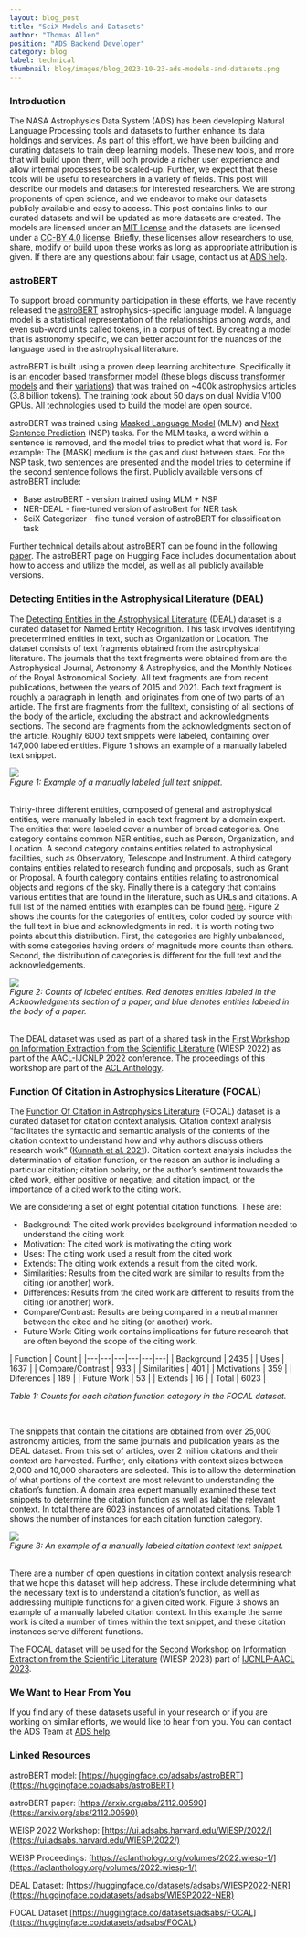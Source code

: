 ```yaml
---
layout: blog_post
title: "SciX Models and Datasets"
author: "Thomas Allen"
position: "ADS Backend Developer"
category: blog
label: technical
thumbnail: blog/images/blog_2023-10-23-ads-models-and-datasets.png
---
```


### Introduction

The NASA Astrophysics Data System (ADS) has been developing Natural Language Processing tools and datasets to further enhance its data holdings and services.  As part of this effort, we have been building and curating datasets to train deep learning models. These new tools, and more that will build upon them, will both provide a richer user experience and allow internal processes to be scaled-up.  Further, we expect that these tools will be useful to researchers in a variety of fields.  This post will describe our models and datasets for interested researchers.  We are strong proponents of open science, and we endeavor to make our datasets publicly available and easy to access. This post contains links to our curated datasets and will be updated as more datasets are created. The models are licensed under an [MIT license](https://opensource.org/license/mit/) and the datasets are licensed under a [CC-BY 4.0 license](https://creativecommons.org/licenses/by/4.0/).  Briefly, these licenses allow researchers to use, share, modify or build upon these works as long as appropriate attribution is given.  If there are any questions about fair usage, contact us at [ADS help](mailto:adshelp@cfa.harvard.edu).


### astroBERT

To support broad community participation in these efforts, we have recently released the [astroBERT](https://huggingface.co/adsabs/astroBERT) astrophysics-specific language model. A language model is a statistical representation of the relationships among words, and even sub-word units called tokens, in a corpus of text.  By creating a model that is astronomy specific, we can better account for the nuances of the language used in the astrophysical literature.

astroBERT is built using a proven deep learning architecture.  Specifically it is an [encoder](https://ui.adsabs.harvard.edu/abs/2018arXiv181004805D/abstract) based [transformer](https://ui.adsabs.harvard.edu/abs/2017arXiv170603762V/abstract) model (these blogs discuss [transformer models](https://medium.com/@yulemoon/detailed-explanations-of-transformer-step-by-step-dc32d90b3a98) and their [variations](https://medium.com/@yulemoon/an-in-depth-look-at-the-transformer-based-models-22e5f5d17b6b)) that was trained on ~400k astrophysics articles (3.8 billion tokens).  The training took about 50 days on dual Nvidia V100 GPUs.  All technologies used to build the model are open source.  

astroBERT was trained using [Masked Language Model](https://huggingface.co/docs/transformers/main/tasks/masked_language_modeling) (MLM) and [Next Sentence Prediction](https://www.geeksforgeeks.org/next-sentence-prediction-using-bert/#) (NSP) tasks.  For the MLM tasks, a word within a sentence is removed, and the model tries to predict what that word is.  For example: The [MASK] medium is the gas and dust between stars. For the NSP task, two sentences are presented and the model tries to determine if the second sentence follows the first.  Publicly available versions of astroBERT include:

 * Base astroBERT - version trained using MLM + NSP
 * NER-DEAL - fine-tuned version of astroBert for NER task
 * SciX Categorizer - fine-tuned version of astroBERT for classification task
 
Further technical details about astroBERT can be found in the following [paper](https://arxiv.org/abs/2112.00590). The astroBERT page on Hugging Face includes documentation about how to access and utilize the model, as well as all publicly available versions.


### Detecting Entities in the Astrophysical Literature (DEAL)

The [Detecting Entities in the Astrophysical Literature](https://huggingface.co/datasets/adsabs/WIESP2022-NER) (DEAL) dataset is a curated dataset for Named Entity Recognition.  This task involves identifying predetermined entities in text, such as Organization or Location.  The dataset consists of text fragments obtained from the astrophysical literature. The journals that the text fragments were obtained from are the Astrophysical Journal, Astronomy & Astrophysics, and the Monthly Notices of the Royal Astronomical Society. All text fragments are from recent publications, between the years of 2015 and 2021. Each text fragment is roughly a paragraph in length, and originates from one of two parts of an article. The first are fragments from the fulltext, consisting of all sections of the body of the article, excluding the abstract and acknowledgments sections. The second are fragments from the acknowledgments section of the article.  Roughly 6000 text snippets were labeled, containing over 147,000 labeled entities. Figure 1 shows an example of a manually labeled text snippet. 

  

<div class="text-center">
    <img class="img-thumbnail" src="{{ site.baseurl }}/blog/images/blog_2023-10-23-DEAL-example.png" />
<br>
<em>Figure 1: Example of a manually labeled full text snippet.
</em>
</div>
<br>

Thirty-three different entities, composed of general and astrophysical entities, were manually labeled in each text fragment by a domain expert. The entities that were labeled cover a number of broad categories. One category contains common NER entities, such as Person, Organization, and Location. A second category contains entities related to astrophysical facilities, such as Observatory, Telescope and Instrument. A third category contains entities related to research funding and proposals, such as Grant or Proposal. A fourth category contains entities relating to astronomical objects and regions of the sky. Finally there is a category that contains various entities that are found in the literature, such as URLs and citations.  A full list of the named entities with examples can be found [here](https://ui.adsabs.harvard.edu/WIESP/2022/LabelDefinitions).  Figure 2 shows the counts for the categories of entities, color coded by source with the full text in blue and acknowledgments in red.  It is worth noting two points about this distribution.  First, the categories are highly unbalanced, with some categories having orders of magnitude more counts than others.  Second, the distribution of categories is different for the full text and the acknowledgements.  


<div class="text-center">
    <img class="img-thumbnail" src="{{ site.baseurl }}/blog/images/blog_2023-10-23-DEAL-counts.png" />
<br>
<em>Figure 2: Counts of labeled entities.  Red denotes entities labeled in the Acknowledgments section of a paper, and blue denotes entities labeled in the body of a paper.
</em>
</div>
<br>



The DEAL dataset was used as part of a shared task in the [First Workshop on Information Extraction from the Scientific Literature](https://ui.adsabs.harvard.edu/WIESP/2022/) (WIESP 2022) as part of the AACL-IJCNLP 2022 conference.  The proceedings of this workshop are part of the [ACL Anthology](https://aclanthology.org/volumes/2022.wiesp-1/).  


### Function Of Citation in Astrophysics Literature (FOCAL)

The [Function Of Citation in Astrophysics Literature](https://huggingface.co/datasets/adsabs/FOCAL) (FOCAL) dataset is a curated dataset for citation context analysis.  Citation context analysis  “facilitates the syntactic and semantic analysis of the contents of the citation context to understand how and why authors discuss others research work” ([Kunnath et al. 2021](https://direct.mit.edu/qss/article/2/4/1170/107610/A-meta-analysis-of-semantic-classification-of)).  Citation context analysis includes the determination of citation function, or the reason an author is including a particular citation; citation polarity, or the author’s sentiment towards the cited work, either positive or negative; and citation impact, or the importance of a cited work to the citing work.  

We are considering a set of eight potential citation functions.  These are:

 * Background: The cited work provides background information needed to understand the citing work
 * Motivation: The cited work is motivating the citing work
 * Uses: The citing work used a result from the cited work
 * Extends: The citing work extends a result from the cited work.
 * Similarities: Results from the cited work are similar to results from the citing (or another) work.
 * Differences: Results from the cited work are different to results from the citing (or another) work.
 * Compare/Contrast: Results are being compared in a neutral manner between the cited and he citing (or another) work.
 * Future Work: Citing work contains implications for future research that are often beyond the scope of the citing work.




| Function  | Count |
|---|---|---|---|---|---|
| Background  | 2435 | 
| Uses  | 1637 | 
| Compare/Contrast  | 933 | 
| Similarities  | 401 | 
| Motivations  | 359 | 
| Diferences  | 189 | 
| Future Work  | 53 | 
| Extends  | 16 | 
| Total  | 6023 | 

*Table 1: Counts for each citation function category in the FOCAL dataset.*

<br>

The snippets that contain the citations are obtained from over 25,000 astronomy articles, from the same journals and publication years as the DEAL dataset.  From this set of articles, over 2 million citations and their context are harvested.  Further, only citations with context sizes between 2,000 and 10,000 characters are selected. This is to allow the determination of what portions of the context are most relevant to understanding the citation’s function.  A domain area expert manually examined these text snippets to determine the citation function as well as label the relevant context.  In total there are 6023 instances of annotated citations.  Table 1 shows the number of instances for each citation function category.

<div class="text-center">
    <img class="img-thumbnail" src="{{ site.baseurl }}/blog/images/blog_2023-10-23-FOCAL_example.png" />
<br>
<em>Figure 3: An example of a manually labeled citation context text snippet.
</em>
</div>
<br>


There are a number of open questions in citation context analysis research that we hope this dataset will help address.  These include determining what the necessary text is to understand a citation’s function, as well as addressing multiple functions for a given cited work.  Figure 3 shows an example of a manually labeled citation context.  In this example the same work is cited a number of times within the text snippet, and these citation instances serve different functions. 

The FOCAL dataset will be used for the [Second Workshop on Information Extraction from the Scientific Literature](https://ui.adsabs.harvard.edu/WIESP/2023/shared_task_1) (WIESP 2023) part of [IJCNLP-AACL 2023](http://www.ijcnlp-aacl2023.org/).
 

### We Want to Hear From You

If you find any of these datasets useful in your research or if you are working on similar efforts, we would like to hear from you.  You can contact the ADS Team at [ADS help](mailto:adshelp@cfa.harvard.edu).



### Linked Resources

astroBERT model: [https://huggingface.co/adsabs/astroBERT](https://huggingface.co/adsabs/astroBERT)

astroBERT paper: [https://arxiv.org/abs/2112.00590](https://arxiv.org/abs/2112.00590)

WEISP 2022 Workshop: [https://ui.adsabs.harvard.edu/WIESP/2022/](https://ui.adsabs.harvard.edu/WIESP/2022/)

WEISP Proceedings: [https://aclanthology.org/volumes/2022.wiesp-1/](https://aclanthology.org/volumes/2022.wiesp-1/)

DEAL Dataset: [https://huggingface.co/datasets/adsabs/WIESP2022-NER](https://huggingface.co/datasets/adsabs/WIESP2022-NER)

FOCAL Dataset [https://huggingface.co/datasets/adsabs/FOCAL](https://huggingface.co/datasets/adsabs/FOCAL)
